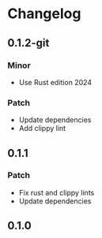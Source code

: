 # Changelog

## 0.1.2-git

### Minor

- Use Rust edition 2024

### Patch

- Update dependencies
- Add clippy lint

## 0.1.1

### Patch

- Fix rust and clippy lints
- Update dependencies

## 0.1.0

<!-- Increment to skip CHANGELOG.md test: 4 -->
